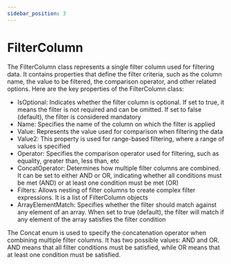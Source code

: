 ```yaml
---
sidebar_position: 3
---
```

# FilterColumn

The FilterColumn class represents a single filter column used for filtering data. It contains properties that define the filter criteria, such as the column name, the value to be filtered, the comparison operator, and other related options. Here are the key properties of the FilterColumn class:

- IsOptional: Indicates whether the filter column is optional. If set to true, it means the filter is not required and can be omitted. If set to false (default), the filter is considered mandatory
- Name: Specifies the name of the column on which the filter is applied
- Value: Represents the value used for comparison when filtering the data
- Value2: This property is used for range-based filtering, where a range of values is specified
- Operator: Specifies the comparison operator used for filtering, such as equality, greater than, less than, etc
- ConcatOperator: Determines how multiple filter columns are combined. It can be set to either AND or OR, indicating whether all conditions must be met (AND) or at least one condition must be met (OR)
- Filters: Allows nesting of filter columns to create complex filter expressions. It is a list of FilterColumn objects
- ArrayElementMatch: Specifies whether the filter should match against any element of an array. When set to true (default), the filter will match if any element of the array satisfies the filter condition

The Concat enum is used to specify the concatenation operator when combining multiple filter columns. It has two possible values: AND and OR. AND means that all filter conditions must be satisfied, while OR means that at least one condition must be satisfied.

